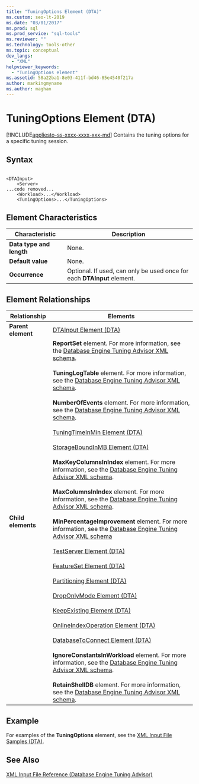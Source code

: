 ```yaml
---
title: "TuningOptions Element (DTA)"
ms.custom: seo-lt-2019
ms.date: "03/01/2017"
ms.prod: sql
ms.prod_service: "sql-tools"
ms.reviewer: ""
ms.technology: tools-other
ms.topic: conceptual
dev_langs: 
  - "XML"
helpviewer_keywords: 
  - "TuningOptions element"
ms.assetid: 58a22ba1-8e03-411f-bd46-85e4540f217a
author: markingmyname
ms.author: maghan
---
```

# TuningOptions Element (DTA)
[!INCLUDE[appliesto-ss-xxxx-xxxx-xxx-md](../../includes/appliesto-ss-xxxx-xxxx-xxx-md.md)]
  Contains the tuning options for a specific tuning session.  
  
## Syntax  
  
```  
  
<DTAInput>  
    <Server>  
...code removed...  
    <Workload>...</Workload>  
    <TuningOptions>...</TuningOptions>  
```  
  
## Element Characteristics  
  
|Characteristic|Description|  
|--------------------|-----------------|  
|**Data type and length**|None.|  
|**Default value**|None.|  
|**Occurrence**|Optional. If used, can only be used once for each **DTAInput** element.|  
  
## Element Relationships  
  
|Relationship|Elements|  
|------------------|--------------|  
|**Parent element**|[DTAInput Element &#40;DTA&#41;](../../tools/dta/dtainput-element-dta.md)|  
|**Child elements**|**ReportSet** element. For more information, see the [Database Engine Tuning Advisor XML schema](https://go.microsoft.com/fwlink/?linkid=43100).<br /><br /> **TuningLogTable** element. For more information, see the [Database Engine Tuning Advisor XML schema](https://go.microsoft.com/fwlink/?linkid=43100).<br /><br /> **NumberOfEvents** element. For more information, see the [Database Engine Tuning Advisor XML schema](https://go.microsoft.com/fwlink/?linkid=43100).<br /><br /> [TuningTimeInMin Element &#40;DTA&#41;](../../tools/dta/tuningtimeinmin-element-dta.md)<br /><br /> [StorageBoundInMB Element &#40;DTA&#41;](../../tools/dta/storageboundinmb-element-dta.md)<br /><br /> **MaxKeyColumnsInIndex** element. For more information, see the [Database Engine Tuning Advisor XML schema](https://go.microsoft.com/fwlink/?linkid=43100).<br /><br /> **MaxColumnsInIndex** element. For more information, see the [Database Engine Tuning Advisor XML schema](https://go.microsoft.com/fwlink/?linkid=43100).<br /><br /> **MinPercentageImprovement** element. For more information, see the [Database Engine Tuning Advisor XML schema](https://go.microsoft.com/fwlink/?linkid=43100)<br /><br /> [TestServer Element &#40;DTA&#41;](../../tools/dta/testserver-element-dta.md)<br /><br /> [FeatureSet Element &#40;DTA&#41;](../../tools/dta/featureset-element-dta.md)<br /><br /> [Partitioning Element &#40;DTA&#41;](../../tools/dta/partitioning-element-dta.md)<br /><br /> [DropOnlyMode Element &#40;DTA&#41;](../../tools/dta/droponlymode-element-dta.md)<br /><br /> [KeepExisting Element &#40;DTA&#41;](../../tools/dta/keepexisting-element-dta.md)<br /><br /> [OnlineIndexOperation Element &#40;DTA&#41;](../../tools/dta/onlineindexoperation-element-dta.md)<br /><br /> [DatabaseToConnect Element &#40;DTA&#41;](../../tools/dta/databasetoconnect-element-dta.md)<br /><br /> **IgnoreConstantsInWorkload** element. For more information, see the [Database Engine Tuning Advisor XML schema](https://go.microsoft.com/fwlink/?linkid=43100).<br /><br /> **RetainShellDB** element. For more information, see the [Database Engine Tuning Advisor XML schema](https://go.microsoft.com/fwlink/?linkid=43100).|  
  
## Example  
 For examples of the **TuningOptions** element, see the [XML Input File Samples &#40;DTA&#41;](../../tools/dta/xml-input-file-samples-dta.md).  
  
## See Also  
 [XML Input File Reference &#40;Database Engine Tuning Advisor&#41;](../../tools/dta/xml-input-file-reference-database-engine-tuning-advisor.md)  
  
  
